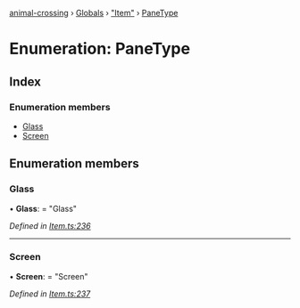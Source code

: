 [animal-crossing](../README.md) › [Globals](../globals.md) › ["Item"](../modules/_item_.md) › [PaneType](_item_.panetype.md)

# Enumeration: PaneType

## Index

### Enumeration members

* [Glass](_item_.panetype.md#glass)
* [Screen](_item_.panetype.md#screen)

## Enumeration members

###  Glass

• **Glass**: = "Glass"

*Defined in [Item.ts:236](https://github.com/Norviah/animal-crossing/blob/2c80bbc/module/types/Item.ts#L236)*

___

###  Screen

• **Screen**: = "Screen"

*Defined in [Item.ts:237](https://github.com/Norviah/animal-crossing/blob/2c80bbc/module/types/Item.ts#L237)*
